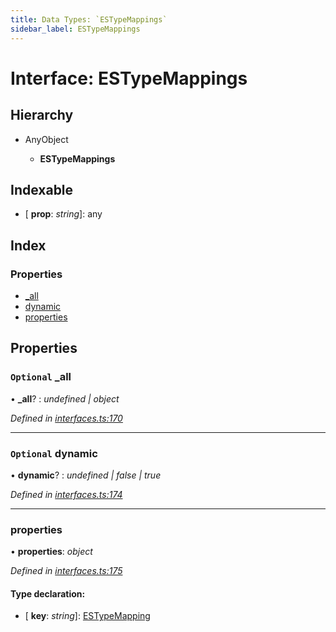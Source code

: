 ```yaml
---
title: Data Types: `ESTypeMappings`
sidebar_label: ESTypeMappings
---
```


# Interface: ESTypeMappings

## Hierarchy

* AnyObject

  * **ESTypeMappings**

## Indexable

* \[ **prop**: *string*\]: any

## Index

### Properties

* [_all](estypemappings.md#optional-_all)
* [dynamic](estypemappings.md#optional-dynamic)
* [properties](estypemappings.md#properties)

## Properties

### `Optional` _all

• **_all**? : *undefined | object*

*Defined in [interfaces.ts:170](https://github.com/terascope/teraslice/blob/0ae31df4/packages/data-types/src/interfaces.ts#L170)*

___

### `Optional` dynamic

• **dynamic**? : *undefined | false | true*

*Defined in [interfaces.ts:174](https://github.com/terascope/teraslice/blob/0ae31df4/packages/data-types/src/interfaces.ts#L174)*

___

###  properties

• **properties**: *object*

*Defined in [interfaces.ts:175](https://github.com/terascope/teraslice/blob/0ae31df4/packages/data-types/src/interfaces.ts#L175)*

#### Type declaration:

* \[ **key**: *string*\]: [ESTypeMapping](../overview.md#estypemapping)
